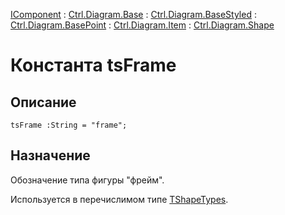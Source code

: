 ﻿---
Link: Com.Ctrl.Diagram.Shape.@tsFrame
---

[IComponent](topic:Com.Custom.ComClasses.IComponent.Default) :
[Ctrl.Diagram.Base](topic:Com.Custom.ComClasses.Ctrl.Diagram.Base.Default) :
[Ctrl.Diagram.BaseStyled](topic:Com.Custom.ComClasses.Ctrl.Diagram.BaseStyled.Default) :
[Ctrl.Diagram.BasePoint](topic:Com.Custom.ComClasses.Ctrl.Diagram.BasePoint.Default) :
[Ctrl.Diagram.Item](topic:Com.Custom.ComClasses.Ctrl.Diagram.Item.Default) :
[Ctrl.Diagram.Shape](Default)

# Константа tsFrame

## Описание

    tsFrame :String = "frame";

## Назначение

Обозначение типа фигуры "фрейм".

Используется в перечислимом типе [TShapeTypes](TShapeTypes).